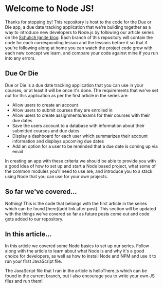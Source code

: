 # Welcome to Node JS!
Thanks for stopping by! This repository is host to the code for the Due or Die app, a due date tracking application that we're building together as a way to introduce new developers to Node.js by following our article series on the [Schulich Ignite blog](https://schulichignite.com/blog/). Each branch of this repository will contain the code for each corresponding lesson and the lessons before it so that if you're following along at home you can watch the project code grow with each new concept we learn, and compare your code against mine if you run into any errors.

## Due Or Die
Due or Die is a due date tracking application that you can use in your courses, or at least it will be once it's done. The requirements that we've set out for this application as per the first article in the series are:

- Allow users to create an account
- Allow users to submit courses they are enrolled in
- Allow users to create assignments/exams for their courses with their due dates
- Save the users account to a database with information about their submitted courses and due dates
- Display a dashboard for each user which summarizes their account information and displays upcoming due dates
- Add an option for a user to be reminded that a due date is coming up via email

In creating an app with these criteria we should be able to provide you with a good idea of how to set up and start a Node based project, what some of the common modules you'll need to use are, and introduce you to a stack using Node that you can use for your own projects.

## So far we've covered...
Nothing! This is the code that belongs with the first article in the series which can be found [here](add link after post). This section will be updated with the things we've covered so far as future posts come out and code gets added to our repository.

## In this article...
In this article we covered some Node basics to set up our series. Follow along with the article to learn about what Node is and why it's a good choice for developers, as well as how to install Node and NPM and use it to run your first JavaScript file.

The JavaScript file that I ran in the article is helloThere.js which can be found in the current branch, but I also encourage you to write your own JS files and run them!